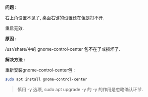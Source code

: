 **问题** :

右上角设置不见了, 桌面右键的设置还在但是打不开. 

重启无效.

**原因** :

/usr/share/中的 gnome-control-center 包不在了或损坏了.

**解决方法** :

重新安装gnome-control-center包 :
```bash
sudo apt install gnome-control-center
```

> 慎用 -y 选项, sudo apt upgrade -y 的 -y 的作用是忽略确认环节.
